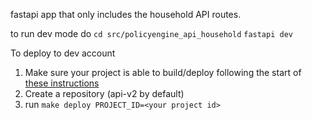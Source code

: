 fastapi app that only includes the household API routes.


to run dev mode do
``cd src/policyengine_api_household``
``fastapi dev``


To deploy to dev account 
1. Make sure your project is able to build/deploy following the start of [these instructions](https://cloud.google.com/build/docs/build-push-docker-image)
1. Create a repository (api-v2 by default)
1. run ``make deploy PROJECT_ID=<your project id>``